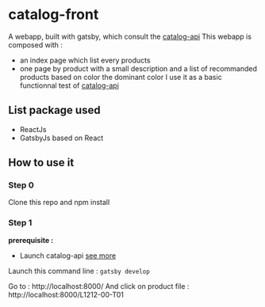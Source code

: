 # catalog-front
A webapp, built with gatsby, which consult the [catalog-api](https://github.com/bulteau/catalog-api)
This webapp is composed with :
- an index page which list every products
- one page by product with a small description and a list of recommanded products based on color the dominant color
I use it as a basic functionnal test of [catalog-api](https://github.com/bulteau/catalog-api)

## List package used
- ReactJs
- GatsbyJs based on React

## How to use it

### Step 0
Clone this repo and npm install

### Step 1
**prerequisite :**
- Launch catalog-api [see more](https://github.com/bulteau/catalog-api)

Launch this command line : `gatsby develop`

Go to : http://localhost:8000/
And click on product file : http://localhost:8000/L1212-00-T01
